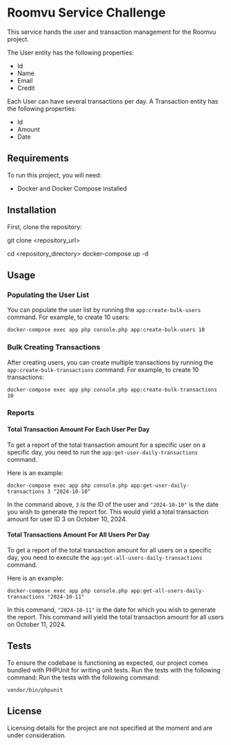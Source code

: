 # Roomvu Service Challenge

This service hands the user and transaction management for the Roomvu project.

The User entity has the following properties:

- Id
- Name
- Email
- Credit

Each User can have several transactions per day. A Transaction entity has the following properties:

- Id
- Amount
- Date

## Requirements

To run this project, you will need:

- Docker and Docker Compose installed

## Installation

First, clone the repository:

git clone <repository_url>

cd <repository_directory> docker-compose up -d

## Usage

### Populating the User List

You can populate the user list by running the `app:create-bulk-users` command. For example, to create 10 users:

`docker-compose exec app php console.php app:create-bulk-users 10`

### Bulk Creating Transactions

After creating users, you can create multiple transactions by running the `app:create-bulk-transactions` command. For
example, to create 10 transactions:

`docker-compose exec app php console.php app:create-bulk-transactions 10`

### Reports

#### Total Transaction Amount For Each User Per Day

To get a report of the total transaction amount for a specific user on a specific day, you need to run
the `app:get-user-daily-transactions` command.

Here is an example:

`docker-compose exec app php console.php app:get-user-daily-transactions 3 "2024-10-10"`

In the command above, `3` is the ID of the user and `"2024-10-10"` is the date you wish to generate the report for. This
would yield a total transaction amount for user ID 3 on October 10, 2024.

#### Total Transactions Amount For All Users Per Day

To get a report of the total transaction amount for all users on a specific day, you need to execute
the `app:get-all-users-daily-transactions` command.

Here is an example:

`docker-compose exec app php console.php app:get-all-users-daily-transactions "2024-10-11"`

In this command, `"2024-10-11"` is the date for which you wish to generate the report. This command will yield the total
transaction amount for all users on October 11, 2024.

## Tests
To ensure the codebase is functioning as expected, our project comes bundled with PHPUnit for writing unit tests. Run the tests with the following command:
Run the tests with the following command:

`vendor/bin/phpunit`


## License

Licensing details for the project are not specified at the moment and are under consideration.
